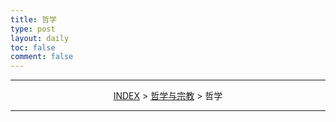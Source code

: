 ```yaml
---
title: 哲学
type: post
layout: daily
toc: false
comment: false
---
```

---
<span><center>[INDEX](/gknows/wikimap) > [哲学与宗教](/gknows/哲学与宗教) > 哲学</center></span>

---
